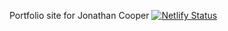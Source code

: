 Portfolio site for Jonathan Cooper
[![Netlify Status](https://api.netlify.com/api/v1/badges/d4ec4a32-8cd1-43b8-b1d8-b55cf7053bff/deploy-status)](https://app.netlify.com/sites/hungry-saha-ad752d/deploys)
